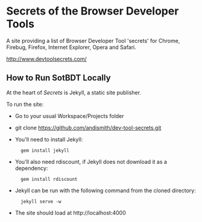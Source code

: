 Secrets of the Browser Developer Tools
======================================

A site providing a list of Browser Developer Tool 'secrets' for Chrome, Firebug, Firefox, Internet Explorer, Opera and Safari.

http://www.devtoolsecrets.com/

How to Run SotBDT Locally
-------------------------

At the heart of *Secrets* is Jekyll, a static site publisher.

To run the site:

* Go to your usual Workspace/Projects folder
* git clone https://github.com/andismith/dev-tool-secrets.git
* You'll need to install Jekyll:

        gem install jekyll

* You'll also need rdiscount, if Jekyll does not download it as a dependency:

        gem install rdiscount

* Jekyll can be run with the following command from the cloned directory:

        jekyll serve -w

* The site should load at http://localhost:4000
